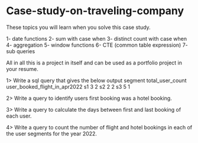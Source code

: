 # Case-study-on-traveling-company

These topics you will learn when you solve this case study.

1- date functions
2- sum with case when
3- distinct count with case when
4- aggregation
5- window functions
6- CTE (common table expression)
7- sub queries

All in all this is a project in itself and can be used as a portfolio project in your resume.

1> Write a sql query that gives the below output
segment       total_user_count       user_booked_flight_in_apr2022
s1                  3                     2
s2                  2                     2
s3                  5                     1

2> Write a query to identify users first booking was a hotel booking.

3> Write a query to calculate the days between first and last booking of each user.

4> Write a query to count the number of flight and hotel bookings in each of the user segments for the year 2022.
